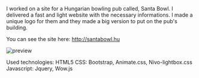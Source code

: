 I worked on a site for a Hungarian bowling pub called, Santa Bowl. I delivered a fast and light website with the necessary informations. I made a unique logo for them and they made a big version to put on the pub's building.

You can see the site here: http://santabowl.hu

![preview](/img/preview.jpg)


Used technologies:
HTML5
CSS: Bootstrap, Animate.css, Nivo-lightbox.css
Javascript: Jquery, Wow.js
